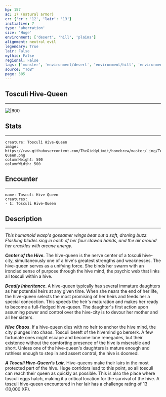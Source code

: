 ```yaml
---
hp: 157
ac: 17 (natural armor)
cr: {'cr': '12', 'lair': '13'}
initiative: 7
type: 'aberration'    
size: 'Huge'
environment: ['desert', 'hill', 'plains']
alignment: neutral evil
legendary: True
lair: False
mythic: False
regional: False
tags: ['monster', 'environment/desert', 'environment/hill', 'environment/plains']
source: "ToB"
page: 385
---
```


## Tosculi Hive-Queen
---

![|600](https://raw.githubusercontent.com/TheGiddyLimit/homebrew/master/_img/ToB/Tosculi%20Hive-Queen.webp)

## Stats
---

```statblock
creature: Tosculi Hive-Queen
image: https://raw.githubusercontent.com/TheGiddyLimit/homebrew/master/_img/ToB/token/Tosculi%20Hive-Queen.png
columnHeight: 500
columnWidth: 500
```

## Encounter
---

```encounter-table
name: Tosculi Hive-Queen
creatures:
- 1: Tosculi Hive-Queen
```

## Description
---
_This humanoid wasp's gossamer wings beat out a soft, droning buzz. Flashing blades sing in each of her four clawed hands, and the air around her crackles with arcane energy._

**_Center of the Hive_**. The hive-queen is the nerve center of a tosculi hive-city, simultaneously one of a hive's greatest strengths and weaknesses. The hive-queen serves as a unifying force. She binds her swarm with an ironclad sense of purpose through the hive mind, the psychic web that links all tosculi within a hive.

**_Deadly Inheritance_**. A hive-queen typically has several immature daughters as her potential heirs at any given time. When she nears the end of her life, the hive-queen selects the most promising of her heirs and feeds her a special concoction. This speeds the heir's maturation and makes her ready to become a full-fledged hive-queen. The daughter's first action upon assuming power and control over the hive-city is to devour her mother and all her sisters.

**_Hive Chaos_**. If a hive-queen dies with no heir to anchor the hive mind, the city plunges into chaos. Tosculi bereft of the hivemind go berserk. A few fortunate ones might escape and become lone renegades, but their existence without the comforting presence of the hive is miserable and short. Unless one of the hive-queen's daughters is mature enough and ruthless enough to step in and assert control, the hive is doomed.


**_A Tosculi Hive-Queen's Lair_**. Hive-queens make their lairs in the most protected part of the hive. Huge corridors lead to this point, so all tosculi can reach their queen as quickly as possible. This is also the place where tosculi eggs hatch, making it a critical location for the survival of the hive. A tosculi hive-queen encountered in her lair has a challenge rating of 13 (10,000 XP).




